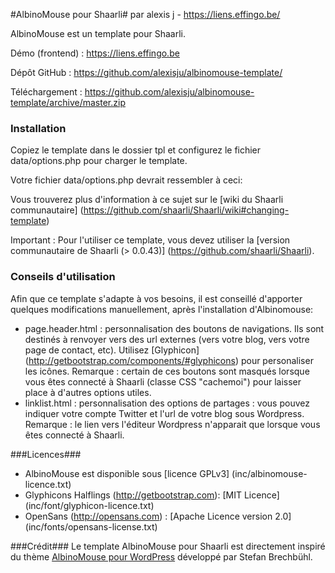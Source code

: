 #AlbinoMouse pour Shaarli#
par alexis j - https://liens.effingo.be/

AlbinoMouse est un template pour Shaarli.

Démo (frontend) : https://liens.effingo.be

Dépôt GitHub : https://github.com/alexisju/albinomouse-template/

Téléchargement : https://github.com/alexisju/albinomouse-template/archive/master.zip


### Installation ###

Copiez le template dans le dossier tpl et configurez le fichier data/options.php pour charger le template.

Votre fichier data/options.php devrait ressembler à ceci:

<?php
$GLOBALS['config']['RAINTPL_TPL'] = 'tpl/albinomouse-template/';
?>

Vous trouverez plus d'information à ce sujet sur le [wiki du Shaarli communautaire] (https://github.com/shaarli/Shaarli/wiki#changing-template)

Important : Pour l'utiliser ce template, vous devez utiliser la [version communautaire de Shaarli (> 0.0.43)] (https://github.com/shaarli/Shaarli).


### Conseils d'utilisation ###

Afin que ce template s'adapte à vos besoins, il est conseillé d'apporter quelques modifications manuellement, après l'installation d'Albinomouse:
 - page.header.html : personnalisation des boutons de navigations. Ils sont destinés à renvoyer vers des url externes (vers votre blog, vers votre page de contact, etc). Utilisez [Glyphicon] (http://getbootstrap.com/components/#glyphicons) pour personaliser les icônes. 
 Remarque : certain de ces boutons sont masqués lorsque vous êtes connecté à Shaarli (classe CSS "cachemoi") pour laisser place à d'autres options utiles. 
 - linklist.html : personnalisation des options de partages : vous pouvez indiquer votre compte Twitter et l'url de votre blog sous Wordpress. 
 Remarque : le lien vers l'éditeur Wordpress n'apparait que lorsque vous êtes connecté à Shaarli.

###Licences###
  - AlbinoMouse est disponible sous [licence GPLv3] (inc/albinomouse-licence.txt)
  - Glyphicons Halflings (http://getbootstrap.com): [MIT Licence] (inc/font/glyphicon-licence.txt)
  - OpenSans (http://opensans.com) : [Apache Licence version 2.0] (inc/fonts/opensans-license.txt)

###Crédit###
Le template AlbinoMouse pour Shaarli est directement inspiré du thème [AlbinoMouse pour WordPress](http://www.pixelstrol.ch/en/wp-themes/albinomouse/) développé par Stefan Brechbühl.
